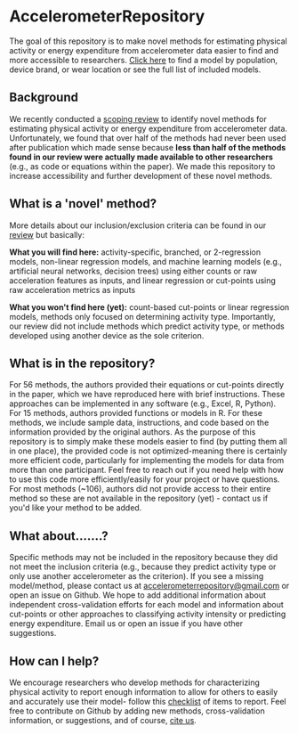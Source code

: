 # AccelerometerRepository
The goal of this repository is to make novel methods for estimating physical activity or energy expenditure from accelerometer data easier to find and more accessible to researchers.
[Click here](https://github.com/clevengerkimberly/AccelerometerRepository/wiki) to find a model by population, device brand, or wear location or see the full list of included models.

## Background
We recently conducted a [scoping review](https://doi.org/10.1088/1361-6579/ac89ca) to identify novel methods for estimating physical activity or energy expenditure from accelerometer data. Unfortunately, we found that over half of the methods had never been used after publication which made sense because **less than half of the methods found in our review were actually made available to other researchers** (e.g., as code or equations within the paper). We made this repository to increase accessibility and further development of these novel methods.

## What is a 'novel' method?
More details about our inclusion/exclusion criteria can be found in our [review](https://doi.org/10.1088/1361-6579/ac89ca) but basically:

<b>What you will find here:</b> activity-specific, branched, or 2-regression models, non-linear regression models, and machine learning models (e.g., artificial neural networks, decision trees) using either counts or raw acceleration features as inputs, and linear regression or cut-points using raw acceleration metrics as inputs

<b>What you won't find here (yet):</b> count-based cut-points or linear regression models, methods only focused on determining activity type. Importantly, our review did not include methods which predict activity type, or methods developed using another device as the sole criterion. 


## What is in the repository?
For 56 methods, the authors provided their equations or cut-points directly in the paper, which we have reproduced here with brief instructions. These approaches can be implemented in any software (e.g., Excel, R, Python).
For 15 methods, authors provided functions or models in R. For these methods, we include sample data, instructions, and code based on the information provided by the original authors. As the purpose of this repository is to simply make these models easier to find (by putting them all in one place), the provided code is not optimized-meaning there is certainly more efficient code, particularly for implementing the models for data from more than one participant. Feel free to reach out if you need help with how to use this code more efficiently/easily for your project or have questions. 
For most methods (~106), authors did not provide access to their entire method so these are not available in the repository (yet) - contact us if you'd like your method to be added.

## What about.......?
Specific methods may not be included in the repository because they did not meet the inclusion criteria (e.g., because they predict activity type or only use another accelerometer as the criterion). If you see a missing model/method, please contact us at [accelerometerrepository@gmail.com](mailto:accelerometerrepository@gmail.com) or open an issue on Github. We hope to add additional information about independent cross-validation efforts for each model and information about cut-points or other approaches to classifying activity intensity or predicting energy expenditure. Email us or open an issue if you have other suggestions.

## How can I help?
We encourage researchers who develop methods for characterizing physical activity to report enough information to allow for others to easily and accurately use their model- follow this [checklist](https://github.com/clevengerkimberly/AccelerometerRepository/blob/main/checklist.md) of items to report. Feel free to contribute on Github by adding new methods, cross-validation information, or suggestions, and of course, [cite us](https://iopscience.iop.org/article/10.1088/1361-6579/ac89c9/meta). 
